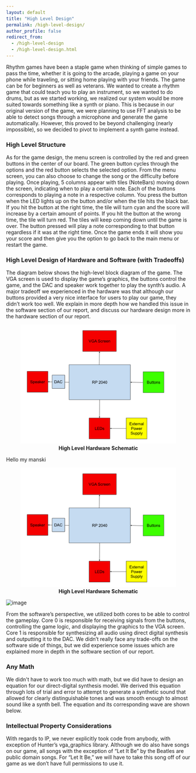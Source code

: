 ```yaml
---
layout: default
title: "High Level Design"
permalink: /high-level-design/
author_profile: false
redirect_from:
  - /high-level-design
  - /high-level-design.html
---
```


Rhythm games have been a staple game when thinking of simple games to pass the time, whether it is going to the arcade, playing a game on your phone while traveling, or sitting home playing with your friends. The game can be for beginners as well as veterans. We wanted to create a rhythm game that could teach you to play an instrument, so we wanted to do drums, but as we started working, we realized our system would be more suited towards something like a synth or piano. This is because in our original version of the game, we were planning to use FFT analysis to be able to detect songs through a microphone and generate the game automatically. However, this proved to be beyond challenging (nearly impossible), so we decided to pivot to implement a synth game instead.

### High Level Structure

As for the game design, the menu screen is controlled by the red and green buttons in the center of our board. The green button cycles through the options and the red button selects the selected option. From the menu screen, you can also choose to change the song or the difficulty before playing. Once playing, 5 columns appear with tiles (NoteBars) moving down the screen, indicating when to play a certain note. Each of the buttons corresponds to playing a note in a respective column. You press the button when the LED lights up on the button and/or when the tile hits the black bar. If you hit the button at the right time, the tile will turn cyan and the score will increase by a certain amount of points. If you hit the button at the wrong time, the tile will turn red. The tiles will keep coming down until the game is over. The button pressed will play a note corresponding to that button regardless if it was at the right time. Once the game ends it will show you your score and then give you the option to go back to the main menu or restart the game. 

### High Level Design of Hardware and Software (with Tradeoffs)

The diagram below shows the high-level block diagram of the game. The VGA screen is used to display the game’s graphics, the buttons control the game, and the DAC and speaker work together to play the synth’s audio. A major tradeoff we experienced in the hardware was that although our buttons provided a very nice interface for users to play our game, they didn’t work too well. We explain in more depth how we handled this issue in the software section of our report, and discuss our hardware design more in the hardware section of our report.

<figure>
<img src="/images/a_images/high-level-design/hardware.png" alt="image" style="width:30s%">
<figcaption align = "center"><b>High Level Hardware Schematic</b></figcaption>
</figure>

Hello my manski

<figure>
<img src="../images/a_images/high-level-design/hardware.png" alt="image" style="width:30s%">
<figcaption align = "center"><b>High Level Hardware Schematic</b></figcaption>
</figure>

![image](/images/profile.png "Another title")

From the software’s perspective, we utilized both cores to be able to control the gameplay. Core 0 is responsible for receiving signals from the buttons, controlling the game logic, and displaying the graphics to the VGA screen. Core 1 is responsible for synthesizing all audio using direct digital synthesis and outputting it to the DAC. We didn’t really face any trade-offs on the software side of things, but we did experience some issues which are explained more in depth in the software section of our report.

### Any Math

We didn't have to work too much with math, but we did have to design an equation for our direct-digital synthesis model. We derived this equation through lots of trial and error to attempt to generate a synthetic sound that allowed for clearly distinguishable tones and was smooth enough to almost sound like a synth bell. The equation and its corresponding wave are shown below.

### Intellectual Property Considerations

With regards to IP, we never explicitly took code from anybody, with exception of Hunter’s vga_graphics library. Although we do also have songs on our game, all songs with the exception of “Let It Be” by the Beatles are public domain songs. For “Let It Be,” we will have to take this song off of our game as we don’t have full permissions to use it. 

